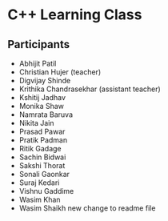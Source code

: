 # C++ Learning Class

## Participants

- Abhijit Patil
- Christian Hujer (teacher)
- Digvijay Shinde
- Krithika Chandrasekhar (assistant teacher)
- Kshitij Jadhav
- Monika Shaw
- Namrata Baruva
- Nikita Jain
- Prasad Pawar
- Pratik Padman
- Ritik Gadage
- Sachin Bidwai
- Sakshi Thorat
- Sonali Gaonkar
- Suraj Kedari
- Vishnu Gaddime
- Wasim Khan
- Wasim Shaikh
new change to readme file
